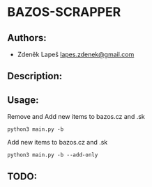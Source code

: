 # BAZOS-SCRAPPER

## Authors:

- Zdeněk Lapeš <lapes.zdenek@gmail.com>

## Description:

## Usage:

Remove and Add new items to bazos.cz and .sk

```shell
python3 main.py -b
```

Add new items to bazos.cz and .sk

```shell
python3 main.py -b --add-only
```

## TODO:
